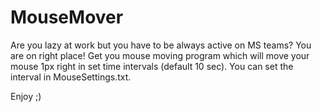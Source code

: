 # MouseMover
Are you lazy at work but you have to be always active on MS teams? You are on right place! Get you mouse moving program which will move your mouse 1px right in set time intervals (default 10 sec). You can set the interval in MouseSettings.txt.

Enjoy ;)
